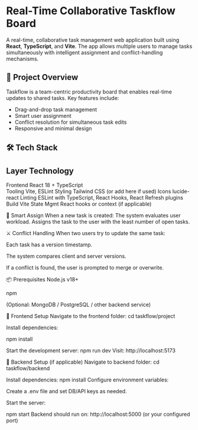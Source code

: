 # Real-Time Collaborative Taskflow Board

A real-time, collaborative task management web application built using **React**, **TypeScript**, and **Vite**. The app allows multiple users to manage tasks simultaneously with intelligent assignment and conflict-handling mechanisms.


## 🚀 Project Overview

Taskflow is a team-centric productivity board that enables real-time updates to shared tasks. Key features include:
- Drag-and-drop task management
- Smart user assignment
- Conflict resolution for simultaneous task edits
- Responsive and minimal design


## 🛠 Tech Stack

Layer      Technology                                                 
-----------------------
Frontend     React 18 + TypeScript                                      
Tooling      Vite, ESLint 
Styling      Tailwind CSS (or add here if used) 
Icons        lucide-react 
Linting      ESLint with TypeScript, React Hooks, React Refresh plugins 
Build        Vite 
State Mgmt   React hooks or context (if applicable) 




🔀 Smart Assign
When a new task is created:
The system evaluates user workload.
Assigns the task to the user with the least number of open tasks.




⚔️ Conflict Handling
When two users try to update the same task:

Each task has a version timestamp.

The system compares client and server versions.

If a conflict is found, the user is prompted to merge or overwrite.




📦 Prerequisites
Node.js v18+

npm

(Optional: MongoDB / PostgreSQL / other backend service)

🔧 Frontend Setup
Navigate to the frontend folder:
cd taskflow/project

Install dependencies:

npm install

Start the development server:
npm run dev
Visit: http://localhost:5173

🔧 Backend Setup (if applicable)
Navigate to backend folder:
cd taskflow/backend

Install dependencies:
npm install
Configure environment variables:

Create a .env file and set DB/API keys as needed.

Start the server:

npm start
Backend should run on: http://localhost:5000 (or your configured port)
